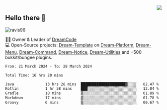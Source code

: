 <img align='right' src="https://github-readme-stats.vercel.app/api?username=Ravis96&show_icons=true">

## Hello there 👋
<p align="left"> <img src="https://komarev.com/ghpvc/?username=ravis96&label=Profile%20views&color=0e75b6&style=flat" alt="ravis96" /> </p>

👨‍💻 Owner & Leader of [DreamCode](https://github.com/DreamPoland) <br>
💻 Open-Source projects: [Dream-Template](https://github.com/DreamPoland/dream-template) on [Dream-Platform](https://github.com/DreamPoland/dream-platform), [Dream-Menu](https://github.com/DreamPoland/dream-menu), [Dream-Command](https://github.com/DreamPoland/dream-command), [Dream-Notice](https://github.com/DreamPoland/dream-notice), [Dream-Utilities](https://github.com/DreamPoland/dream-utilities) and +500 bukkit/bungee plugins.

<!--START_SECTION:waka-->

```txt
From: 21 March 2024 - To: 28 March 2024

Total Time: 16 hrs 20 mins

Java              13 hrs 28 mins  ████████████████████▓░░░░   82.47 %
Kotlin            1 hr 58 mins    ███░░░░░░░░░░░░░░░░░░░░░░   12.04 %
Gradle            18 mins         ▒░░░░░░░░░░░░░░░░░░░░░░░░   01.89 %
Markdown          17 mins         ▒░░░░░░░░░░░░░░░░░░░░░░░░   01.78 %
Groovy            6 mins          ▒░░░░░░░░░░░░░░░░░░░░░░░░   00.67 %
```

<!--END_SECTION:waka-->
